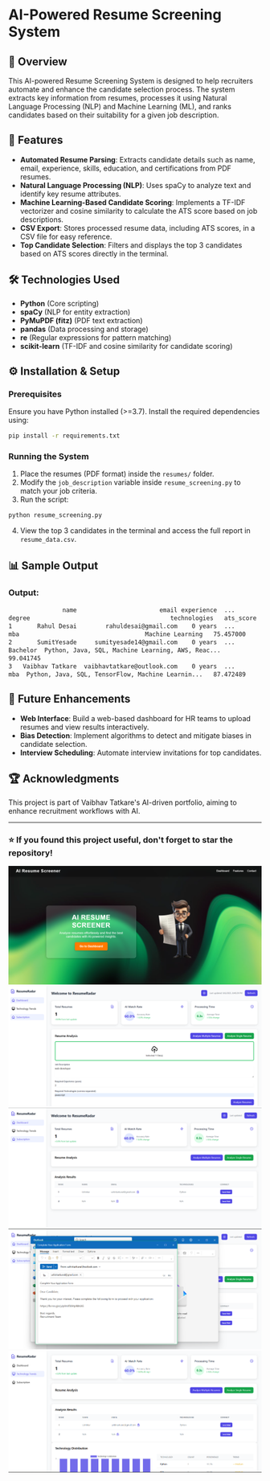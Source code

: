 # AI-Powered Resume Screening System

## 📌 Overview
This AI-powered Resume Screening System is designed to help recruiters automate and enhance the candidate selection process. The system extracts key information from resumes, processes it using Natural Language Processing (NLP) and Machine Learning (ML), and ranks candidates based on their suitability for a given job description.

## 🚀 Features
- **Automated Resume Parsing**: Extracts candidate details such as name, email, experience, skills, education, and certifications from PDF resumes.
- **Natural Language Processing (NLP)**: Uses spaCy to analyze text and identify key resume attributes.
- **Machine Learning-Based Candidate Scoring**: Implements a TF-IDF vectorizer and cosine similarity to calculate the ATS score based on job descriptions.
- **CSV Export**: Stores processed resume data, including ATS scores, in a CSV file for easy reference.
- **Top Candidate Selection**: Filters and displays the top 3 candidates based on ATS scores directly in the terminal.

## 🛠️ Technologies Used
- **Python** (Core scripting)
- **spaCy** (NLP for entity extraction)
- **PyMuPDF (fitz)** (PDF text extraction)
- **pandas** (Data processing and storage)
- **re** (Regular expressions for pattern matching)
- **scikit-learn** (TF-IDF and cosine similarity for candidate scoring)


## ⚙️ Installation & Setup
### Prerequisites
Ensure you have Python installed (>=3.7). Install the required dependencies using:
```bash
pip install -r requirements.txt
```

### Running the System
1. Place the resumes (PDF format) inside the `resumes/` folder.
2. Modify the `job_description` variable inside `resume_screening.py` to match your job criteria.
3. Run the script:
```bash
python resume_screening.py
```
4. View the top 3 candidates in the terminal and access the full report in `resume_data.csv`.

## 📊 Sample Output
### Output:
```
               name                       email experience  ...    degree                                       technologies   ats_score
1       Rahul Desai        rahuldesai@gmail.com    0 years  ...       mba                                   Machine Learning   75.457000
2       SumitYesade     sumityesade14@gmail.com    0 years  ...  Bachelor  Python, Java, SQL, Machine Learning, AWS, Reac...   99.041745
3   Vaibhav Tatkare  vaibhavtatkare@outlook.com    0 years  ...       mba  Python, Java, SQL, TensorFlow, Machine Learnin...   87.472489
```

## 📌 Future Enhancements
- **Web Interface**: Build a web-based dashboard for HR teams to upload resumes and view results interactively.
- **Bias Detection**: Implement algorithms to detect and mitigate biases in candidate selection.
- **Interview Scheduling**: Automate interview invitations for top candidates.

## 🏆 Acknowledgments
This project is part of Vaibhav Tatkare's AI-driven portfolio, aiming to enhance recruitment workflows with AI.

---
### ⭐ If you found this project useful, don't forget to star the repository!


![Screenshot 1](pic1.png)
![Screenshot 2](pic2.png)
![Screenshot 3](pic3.png)
![Screenshot 4](pic4.png)
![Screenshot 5](pic5.png)


